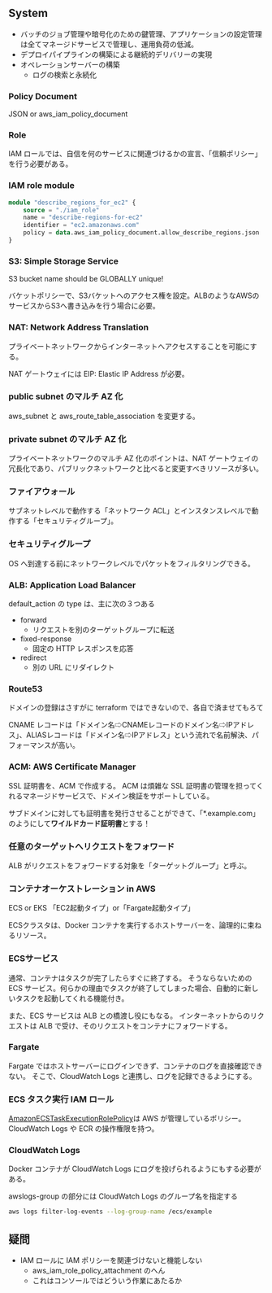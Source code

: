 ## System

- バッチのジョブ管理や暗号化のための鍵管理、アプリケーションの設定管理は全てマネージドサービスで管理し、運用負荷の低減。
- デプロイパイプラインの構築による継続的デリバリーの実現
- オペレーションサーバーの構築
    - ログの検索と永続化

### Policy Document
JSON or aws_iam_policy_document

### Role
IAM ロールでは、自信を何のサービスに関連づけるかの宣言、「信頼ポリシー」を行う必要がある。


### IAM role module
``` terraform
module "describe_regions_for_ec2" {
    source = "./iam_role"
    name = "describe-regions-for-ec2"
    identifier = "ec2.amazonaws.com"
    policy = data.aws_iam_policy_document.allow_describe_regions.json
}
```

### S3: Simple Storage Service
S3 bucket name should be GLOBALLY unique!

バケットポリシーで、S3バケットへのアクセス権を設定。ALBのようなAWSのサービスからS3へ書き込みを行う場合に必要。

### NAT: Network Address Translation
プライベートネットワークからインターネットへアクセスすることを可能にする。

NAT ゲートウェイには EIP: Elastic IP Address が必要。


### public subnet のマルチ AZ 化
aws_subnet と aws_route_table_association を変更する。

### private subnet のマルチ AZ 化
プライベートネットワークのマルチ AZ 化のポイントは、NAT ゲートウェイの冗長化であり、パブリックネットワークと比べると変更すべきリソースが多い。


### ファイアウォール
サブネットレベルで動作する「ネットワーク ACL」とインスタンスレベルで動作する「セキュリティグループ」。

### セキュリティグループ
OS へ到達する前にネットワークレベルでパケットをフィルタリングできる。


### ALB: Application Load Balancer
default_action の type は、主に次の３つある

- forward
    - リクエストを別のターゲットグループに転送
- fixed-response
    - 固定の HTTP レスポンスを応答
- redirect
    - 別の URL にリダイレクト


### Route53
ドメインの登録はさすがに terraform ではできないので、各自で済ませてもろて

CNAME レコードは「ドメイン名⇨CNAMEレコードのドメイン名⇨IPアドレス」、ALIASレコードは「ドメイン名⇨IPアドレス」という流れで名前解決、パフォーマンスが高い。


### ACM: AWS Certificate Manager
SSL 証明書を、ACM で作成する。
ACM は煩雑な SSL 証明書の管理を担ってくれるマネージドサービスで、ドメイン検証をサポートしている。

サブドメインに対しても証明書を発行させることができて、「*.example.com」のようにして**ワイルドカード証明書**とする！


### 任意のターゲットへリクエストをフォワード
ALB がリクエストをフォワードする対象を「ターゲットグループ」と呼ぶ。


### コンテナオーケストレーション in AWS
ECS or EKS
「EC2起動タイプ」or「Fargate起動タイプ」

ECSクラスタは、Docker コンテナを実行するホストサーバーを、論理的に束ねるリソース。

### ECSサービス
通常、コンテナはタスクが完了したらすぐに終了する。
そうならないための ECS サービス。何らかの理由でタスクが終了してしまった場合、自動的に新しいタスクを起動してくれる機能付き。

また、ECS サービスは ALB との橋渡し役にもなる。
インターネットからのリクエストは ALB で受け、そのリクエストをコンテナにフォワードする。

### Fargate
Fargate ではホストサーバーにログインできず、コンテナのログを直接確認できない。
そこで、CloudWatch Logs と連携し、ログを記録できるようにする。


### ECS タスク実行 IAM ロール
[AmazonECSTaskExecutionRolePolicy](https://docs.aws.amazon.com/ja_jp/AmazonECS/latest/developerguide/task_execution_IAM_role.html)は AWS が管理しているポリシー。
CloudWatch Logs や ECR の操作権限を持つ。

### CloudWatch Logs
Docker コンテナが CloudWatch Logs にログを投げられるようにもする必要がある。

awslogs-group の部分には CloudWatch Logs のグループ名を指定する

``` sh
aws logs filter-log-events --log-group-name /ecs/example
```






## 疑問
- IAM ロールに IAM ポリシーを関連づけないと機能しない
    - aws_iam_role_policy_attachment のへん
    - これはコンソールではどういう作業にあたるか

